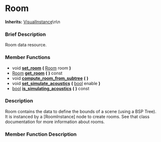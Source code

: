 #  Room  
**Inherits:** [VisualInstance](class_visualinstance)\\n\\n
###  Brief Description  
Room data resource.

###  Member Functions 
  * void  **[set_room](#set_room)**  **(** [Room](class_room) room  **)**
  * [Room](class_room)  **[get_room](#get_room)**  **(** **)** const
  * void  **[compute_room_from_subtree](#compute_room_from_subtree)**  **(** **)**
  * void  **[set_simulate_acoustics](#set_simulate_acoustics)**  **(** [bool](class_bool) enable  **)**
  * [bool](class_bool)  **[is_simulating_acoustics](#is_simulating_acoustics)**  **(** **)** const

###  Description  
Room contains the data to define the bounds of a scene (using a BSP Tree). It is instanced by a [RoomInstance] node to create rooms. See that class documentation for more information about rooms.

###  Member Function Description  
